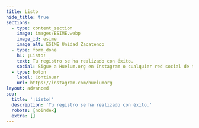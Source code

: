```yaml
---
title: Listo
hide_title: true
sections:
  - type: content_section
    image: images/ESIME.webp
    image_id: esime
    image_alt: ESIME Unidad Zacatenco
  - type: form_done
    h1: ¡Listo!
    text: Tu registro se ha realizado con éxito.
    social: Sigue a Huelum.org en Instagram o cualquier red social de tu preferencia para mantenerte informado.
  - type: boton
    label: Continuar
    url: https://instagram.com/huelumorg
layout: advanced
seo:
  title: '¡Listo!'
  description: 'Tu registro se ha realizado con éxito.'
  robots: [noindex]
  extra: []
---
```

